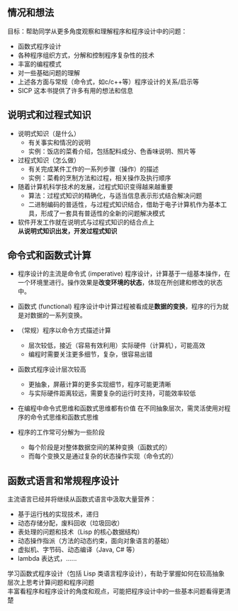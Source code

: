 ## 情况和想法

目标：帮助同学从更多角度观察和理解程序和程序设计中的问题：
- 函数式程序设计
- 各种程序组织方式，分解和控制程序复杂性的技术
- 丰富的编程模式
- 对一些基础问题的理解
- 上述各方面与常规（命令式，如c/c++等）程序设计的关系/启示等
- SICP 这本书提供了许多有用的想法和信息


## 说明式和过程式知识

- 说明式知识（是什么）
  - 有关事实和情况的说明
  - 实例：饭店的菜肴介绍，包括配料成分、色香味说明、照片等
- 过程式知识（怎么做）
  - 有关完成某件工作的一系列步骤（操作）的描述
  - 实例：菜肴的烹制方法和过程，相关操作及执行顺序
- 随着计算机科学技术的发展，过程式知识变得越来越重要
  - 算法：过程式知识的精确化，与适当信息表示形式结合解决问题
  - 二进制编码的普适性，与过程式知识结合，借助于电子计算机作为基本工具，形成了一套具有普适性的全新的问题解决模式
- 软件开发工作就在说明式与过程式知识的结合点上  
**从说明式知识出发，开发过程式知识**

## 命令式和函数式计算

- 程序设计的主流是命令式 (imperative) 程序设计，计算基于一组基本操作，在一个环境里进行。操作效果是**改变环境的状态**，体现在所创建和修改的状态中。
- 函数式 (functional) 程序设计中计算过程被看成是**数据的变换**，程序的行为就是对数据的一系列变换。

- （常规）程序以命令方式描述计算
  - 层次较低，接近（容易有效利用）实际硬件（计算机），可能高效
  - 编程时需要关注更多细节，复杂，很容易出错
- 函数式程序设计层次较高
  - 更抽象，屏蔽计算的更多实现细节，程序可能更清晰
  - 与实际硬件距离较远，需要复杂的运行时支持，可能效率较低
- 在编程中命令式思维和函数式思维都有价值
在不同抽象层次，需灵活使用对程序的命令式思维和函数式思维
- 程序的工作常可分解为一些阶段
  - 每个阶段是对整体数据空间的某种变换（函数式的）
  - 而每个变换又是通过复杂的状态操作实现（命令式的）


## 函数式语言和常规程序设计

主流语言已经并将继续从函数式语言中汲取大量营养：

- 基于运行栈的实现技术，递归
- 动态存储分配，废料回收（垃圾回收）
- 表处理的问题和技术（Lisp 的核心数据结构）
- 动态操作指派（方法的动态约束，面向对象语言的基础）
- 虚拟机、字节码、动态编译（Java, C# 等）
- lambda 表达式，......

学习函数式程序设计（包括 Lisp 类语言程序设计），有助于掌握如何在较高抽象层次上思考计算问题和程序问题  
丰富看程序和程序设计的角度和观点，可能把程序设计中的一些基本问题看得更清楚